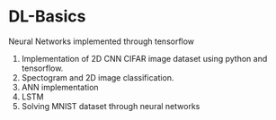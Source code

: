 # DL-Basics
Neural Networks implemented through tensorflow

1) Implementation of 2D CNN CIFAR image dataset using python and tensorflow.
2) Spectogram and 2D image classification.
3) ANN implementation
4) LSTM
5) Solving MNIST dataset through neural networks
